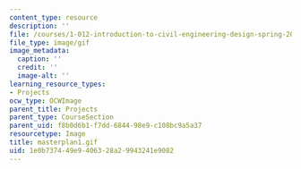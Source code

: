 ```yaml
---
content_type: resource
description: ''
file: /courses/1-012-introduction-to-civil-engineering-design-spring-2002/1e0b737449e9406328a29943241e9082_masterplan1.gif
file_type: image/gif
image_metadata:
  caption: ''
  credit: ''
  image-alt: ''
learning_resource_types:
- Projects
ocw_type: OCWImage
parent_title: Projects
parent_type: CourseSection
parent_uid: f8b0d6b1-f7dd-6844-98e9-c108bc9a5a37
resourcetype: Image
title: masterplan1.gif
uid: 1e0b7374-49e9-4063-28a2-9943241e9082
---
```

